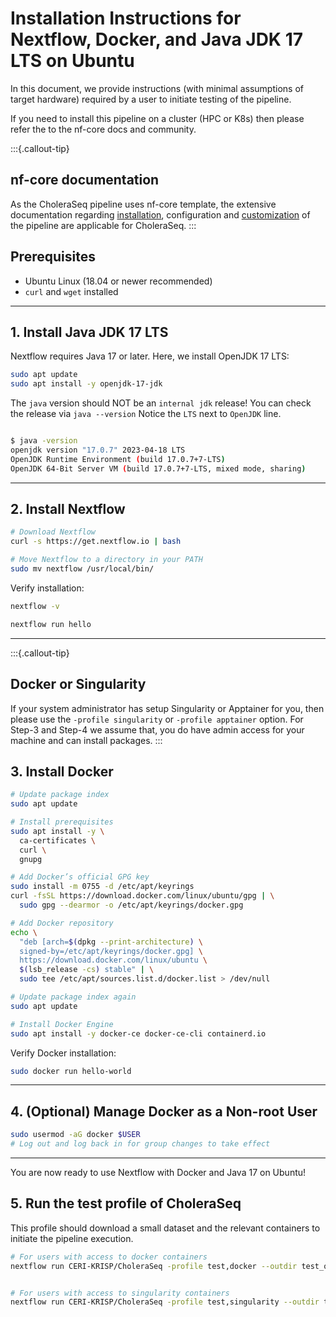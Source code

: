 # Installation Instructions for Nextflow, Docker, and Java JDK 17 LTS on Ubuntu

In this document, we provide instructions (with minimal assumptions of target hardware) required by a user to initiate testing of the pipeline.

If you need to install this pipeline on a cluster (HPC or K8s) then please refer the to the nf-core docs and community.

:::{.callout-tip}

## nf-core documentation

As the CholeraSeq pipeline uses nf-core template, the extensive documentation regarding [installation](https://nf-co.re/docs/usage/getting_started/configuration), configuration and [customization](https://training.nextflow.io/2.1/other/nf_customize/) of the pipeline are applicable for CholeraSeq.
:::

## Prerequisites

- Ubuntu Linux (18.04 or newer recommended)
- `curl` and `wget` installed

---

## 1. Install Java JDK 17 LTS

Nextflow requires Java 17 or later. Here, we install OpenJDK 17 LTS:

```bash
sudo apt update
sudo apt install -y openjdk-17-jdk
```

The `java` version should NOT be an `internal jdk` release! You can check the release via `java --version`
Notice the `LTS` next to `OpenJDK` line.

```bash

$ java -version
openjdk version "17.0.7" 2023-04-18 LTS
OpenJDK Runtime Environment (build 17.0.7+7-LTS)
OpenJDK 64-Bit Server VM (build 17.0.7+7-LTS, mixed mode, sharing)

```

---

## 2. Install Nextflow

```bash
# Download Nextflow
curl -s https://get.nextflow.io | bash

# Move Nextflow to a directory in your PATH
sudo mv nextflow /usr/local/bin/
```

Verify installation:

```bash
nextflow -v

nextflow run hello
```

---

:::{.callout-tip}

## Docker or Singularity

If your system administrator has setup Singularity or Apptainer for you, then please use the `-profile singularity` or `-profile apptainer` option. For Step-3 and Step-4 we assume that, you do have admin access for your machine and can install packages.
:::

## 3. Install Docker

```bash
# Update package index
sudo apt update

# Install prerequisites
sudo apt install -y \
  ca-certificates \
  curl \
  gnupg

# Add Docker’s official GPG key
sudo install -m 0755 -d /etc/apt/keyrings
curl -fsSL https://download.docker.com/linux/ubuntu/gpg | \
  sudo gpg --dearmor -o /etc/apt/keyrings/docker.gpg

# Add Docker repository
echo \
  "deb [arch=$(dpkg --print-architecture) \
  signed-by=/etc/apt/keyrings/docker.gpg] \
  https://download.docker.com/linux/ubuntu \
  $(lsb_release -cs) stable" | \
  sudo tee /etc/apt/sources.list.d/docker.list > /dev/null

# Update package index again
sudo apt update

# Install Docker Engine
sudo apt install -y docker-ce docker-ce-cli containerd.io
```

Verify Docker installation:

```bash
sudo docker run hello-world
```

---

## 4. (Optional) Manage Docker as a Non-root User

```bash
sudo usermod -aG docker $USER
# Log out and log back in for group changes to take effect
```

---

You are now ready to use Nextflow with Docker and Java 17 on Ubuntu!

## 5. Run the test profile of CholeraSeq

This profile should download a small dataset and the relevant containers to initiate the pipeline execution.

```bash
# For users with access to docker containers
nextflow run CERI-KRISP/CholeraSeq -profile test,docker --outdir test_output


# For users with access to singularity containers
nextflow run CERI-KRISP/CholeraSeq -profile test,singularity --outdir test_output
```
